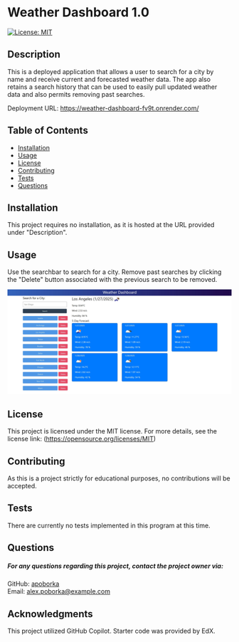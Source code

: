 
  # Weather Dashboard 1.0
  [![License: MIT](https://img.shields.io/badge/License-MIT-yellow.svg)](https://opensource.org/licenses/MIT)

  ## Description
  This is a deployed application that allows a user to search for a city by name and receive current and forecasted weather data. The app also retains a search history that can be used to easily pull updated weather data and also permits removing past searches.

  Deployment URL:
  https://weather-dashboard-fv9t.onrender.com/



  ## Table of Contents
  - [Installation](#installation)
  - [Usage](#usage)
  - [License](#license)
  - [Contributing](#contributing)
  - [Tests](#tests)
  - [Questions](#questions)

  ## Installation
  This project requires no installation, as it is hosted at the URL provided under "Description".

  ## Usage
  Use the searchbar to search for a city. Remove past searches by clicking the "Delete" button associated with the previous search to be removed.
  
  ![The Weather Dashboard with past searches for Seattle, Anchorage, Los Angeles, Tempe, Boulder, Dallas, Fort Worth, Chicago, Detroit, New York, and Miami](assets/weather-dashboard-screenshot.jpg)
  

  ## License
  This project is licensed under the MIT license. For more details, see the license link: (https://opensource.org/licenses/MIT)

  ## Contributing
  As this is a project strictly for educational purposes, no contributions will be accepted.

  ## Tests
  There are currently no tests implemented in this program at this time.

  ## Questions
##### For any questions regarding this project, contact the project owner via: 
  GitHub: [apoborka](https://github.com/apoborka)\
  Email: alex.poborka@example.com

  ## Acknowledgments
  This project utilized GitHub Copilot.
  Starter code was provided by EdX.
  